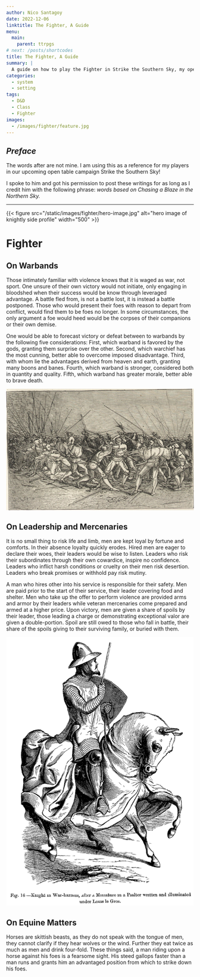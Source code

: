 ```yaml
---
author: Nico Santagoy
date: 2022-12-06
linktitle: The Fighter, A Guide
menu:
  main:
    parent: ttrpgs
# next: /posts/shortcodes
title: The Fighter, A Guide
summary: |
  A guide on how to play the Fighter in Strike the Southern Sky, my open table campaign.
categories:
  - system
  - setting
tags:
  - D&D
  - Class
  - Fighter
images:
  - /images/fighter/feature.jpg
---
```


## *Preface*

The words after are not mine. I am using this as a reference for my players in our upcoming open table campaign Strike the Southern Sky!

I spoke to him and got his permission to post these writings for as long as I credit him with the following phrase: *words based on Chasing a Blaze in the Northern Sky.*

---

{{< figure src="/static/images/fighter/hero-image.jpg" alt="hero image of knightly side profile" width="500" >}}

# Fighter

## On Warbands

Those intimately familiar with violence knows that it is waged as war, not sport. One unsure of their own victory would not initiate, only engaging in bloodshed when their success would be know through leveraged advantage. A battle fled from, is not a battle lost, it is instead a battle postponed. Those who would present their foes with reason to depart from conflict, would find them to be foes no longer. In some circumstances, the only argument a foe would heed would be the corpses of their companions or their own demise.

One would be able to forecast victory or defeat between to warbands by the following five considerations: First, which warband is favored by the gods, granting them surprise over the other. Second, which warchief has the most cunning, better able to overcome imposed disadvantage. Third, with whom lie the advantages derived from heaven and earth, granting many boons and banes. Fourth, which warband is stronger, considered both in quantity and quality. Fifth, which warband has greater morale, better able to brave death.

![groups of men waging war](../../static/images/fighter/01.jpg)

## On Leadership and Mercenaries

It is no small thing to risk life and limb, men are kept loyal by fortune and comforts. In their absence loyalty quickly erodes. Hired men are eager to declare their woes, their leaders would be wise to listen. Leaders who risk their subordinates through their own cowardice, inspire no confidence. Leaders who inflict harsh conditions or cruelty on their men risk desertion. Leaders who break promises or withhold pay risk mutiny. 

A man who hires other into his service is responsible for their safety. Men are paid prior to the start of their service, their leader covering food and shelter. Men who take up the offer to perform violence are provided arms and armor by their leaders while veteran mercenaries come prepared and armed at a higher price. Upon victory, men are given a share of spoils by their leader, those leading a charge or demonstrating exceptional valor are given a double-portion. Spoil are still owed to those who fall in battle, their share of the spoils giving to their surviving family, or buried with them. 

![groups of men waging war](../../static/images/fighter/02.png)

## On Equine Matters

Horses are skittish beasts, as they do not speak with the tongue of men, they cannot clarify if they hear wolves or the wind. Further they eat twice as much as men and drink four-fold. These things said, a man riding upon a horse against his foes is a fearsome sight. His steed gallops faster than a man runs and grants him an advantaged position from which to strike down his foes. 

